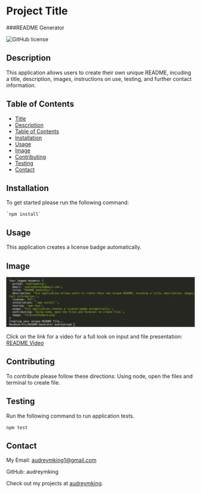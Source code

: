 
# Project Title

###README Generator

![GitHub license](https://img.shields.io/badge/license-MIT-blue.svg)

## Description

This application allows users to create their own unique README, incuding a title, description, images, instructions on use, testing, and further contact information.

## Table of Contents

* [Title](#title)
* [Description](#description)
* [Table of Contents](#table-of-contents)
* [Installation](#installation)
* [Usage](#usage)
* [Image](#images)
* [Contributing](#contributing)
* [Testing](#testing)
* [Contact](#contact)


## Installation

To get started please run the following command:

```
`npm install`
```

## Usage

This application creates a license badge automatically.

## Image

![Project TerminalExample.png](TerminalExample.png)

Click on the link for a video for a full look on input and file presentation:
[README Video](https://drive.google.com/file/d/1-kY3KQzkeRT9DSj3wtW0d0bN-JokeJGX/view?usp=sharing)

## Contributing

To contribute please follow these directions:
Using node, open the files and terminal to create file.

## Testing

Run the following command to run application tests.

```
npm test
```

## Contact

My Email: audreymking1@gmail.com

GitHub: audreymking

Check out my projects at [audreymking](https://github.com/audreymking/).
